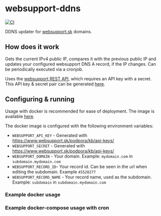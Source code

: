 # websupport-ddns

[![CI](https://github.com/skwig/websupport-ddns/actions/workflows/ci.yml/badge.svg)](https://github.com/skwig/websupport-ddns/actions/workflows/ci.yml)

DDNS updater for [websupport.sk](websupport.sk) domains.

## How does it work
Gets the current IPv4 public IP, compares it with the previous public IP and updates your configured websupport DNS A record, if the IP changes. 
Can be periodically executed via a cronjob. 

Uses the [websupport REST API](https://rest.websupport.sk/docs/index), which requires an API key with a secret. 
This API key & secret pair can be generated [here](https://www.websupport.sk/podpora/kb/api-keys/).

## Configuring & running

Usage with docker is recommended for ease of deployment. The image is available [here](https://example.com).

The docker image is configured with the following environment variables: 
* `WEBSUPPORT_API_KEY` - Generated with https://www.websupport.sk/podpora/kb/api-keys/
* `WEBSUPPORT_SECRET` - Generated with https://www.websupport.sk/podpora/kb/api-keys/
* `WEBSUPPORT_DOMAIN` - Your domain. Example: `mydomain.com` in `subdomain.mydomain.com`
* `WEBSUPPORT_RECORD_ID`- Your record id. Can be seen in the url when editing the subdomain. Example `45528277`
* `WEBSUPPORT_RECORD_NAME` - Your record name, used as the subdomain. Example: `subdomain` in `subdomain.mydomain.com`

### Example docker usage

### Example docker-compose usage with cron